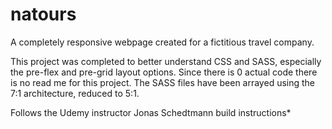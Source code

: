 # natours
A completely responsive webpage created for a fictitious travel company. 

This project was completed to better understand CSS and SASS, especially the pre-flex and pre-grid layout options. Since there is 0 actual code there is no read me for this project. The SASS files have been arrayed using the 7:1 architecture, reduced to 5:1.

Follows the Udemy instructor Jonas Schedtmann build instructions*
